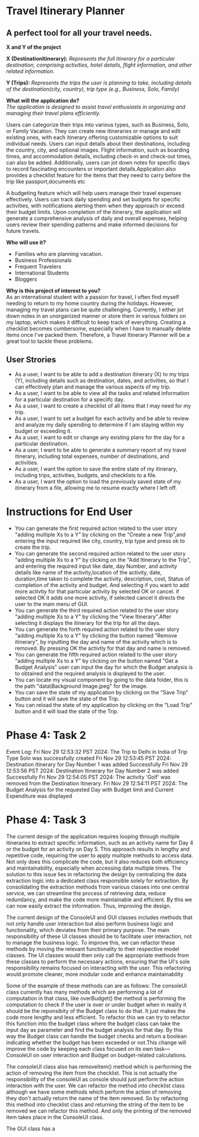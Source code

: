 # Travel Itinerary Planner

## A perfect tool for all your travel needs.

**X and Y of the project**  

**X (DestinationItinerary):** *Represents the full itinerary for a particular destination, comprising activities, hotel details, flight information, and other related information.*

**Y (Trips):** *Represents the trips the user is planning to take, including details of the destination(city, country), trip type (e.g., Business, Solo, Family)*


**What will the application do?**  
*The application is designed to assist travel enthusiasts in organizing and managing their travel plans efficiently.*

Users can categorize their trips into various types, such as Business, Solo, or Family Vacation. They can create new itineraries or manage and edit existing ones, with each itinerary offering customizable options to suit individual needs. Users can input details about their destinations, including the country, city, and optional images. Flight information, such as boarding times, and accommodation details, including check-in and check-out times, can also be added. Additionally, users can jot down notes for specific days to record fascinating encounters or important details.Application also provides a checklist feature for the items that they need to carry before the trip like passport,documents etc

A budgeting feature which will help users manage their travel expenses effectively. Users can track daily spending and set budgets for specific activities, with notifications alerting them when they approach or exceed their budget limits. Upon completion of the itinerary, the application will generate a comprehensive analysis of daily and overall expenses, helping users review their spending patterns and make informed decisions for future travels. 

**Who will use it?**
- Families who are planning vacation.
- Business Professionals
- Frequent Travelers 
- International Students 
- Bloggers

**Why is this project of interest to you?**  
As an international student with a passion for travel, I often find myself needing to return to my home country during the holidays. However, managing my travel plans can be quite challenging. Currently, I either jot down notes in an unorganized manner or store them in various folders on my laptop, which makes it difficult to keep track of everything. Creating a checklist becomes cumbersome, especially when I have to manually delete items once I've packed them. Therefore, a Travel Itinerary Planner will be a great tool to tackle these problems.

## User Strories  
- As a user, I want to be able to add a destination itinerary (X) to my trips (Y), including details such as destination, dates, and activities, so that I can effectively plan and manage the various aspects of my trip.
- As a user, I want to be able to view all the tasks and related information for a particular destination for a speciifc day.
- As a user, I want to create a checklist of all items that I may need for my trip.
- As a user, I want to set a budget for each activity and be able to review and analyze my daily spending to determine if I am staying within my budget or exceeding it.
- As a user, I want to edit or change any existing plans for the day for a particular destination.
- As a user, I want to be able to generate a summary report of my travel itinerary, including total expenses, number of destinations, and activities.
- As a user, I want the option to save the entire state of my itinerary, including trips, activities, budgets, and checklists to a file.
- As a user, I want the option to load the previously saved state of my itinerary from a file, allowing me to resume exactly where I left off.

# Instructions for End User
- You can generate the first required action related to the user story "adding multiple Xs to a Y" by clicking on the "Create a new Trip",and  entering the input required like city, country, trip type and press ok to create the trip.
- You can generate the second required action related to the user story "adding multiple Xs to a Y" by clicking on the "Add Itinerary to the Trip", and entering the required input like date, day Number, and activity details like name of the activity,location of the activity, date,
duration,time taken to complete the activity, description, cost, Status of completion of the activity and budget. And selecting if you want to add more activtiy for that particular activity by selected OK or cancel. if selected OK it adds one more activity, if selected cancel it directs the user to the main menu of GUI.
- You can generate the third required action related to the user story "adding multiple Xs to a Y" by clicking the "View Itinerary".After selecting it displays the itinerary for the trip for all the days.
- You can generate the forth required action related to the user story "adding multiple Xs to a Y" by clicking the button named "Remove itinerary", by inputting the day and name of the activity which is to removed. By pressing OK the activtiy for that day and name is removed.
- You can generate the fifth required action related to the user story "adding multiple Xs to a Y" by clicking on the button named "Get a Budget Analysis" user can input the day for which the Budget analysis is to obtained and the required analysis is displayed to the user.
- You can locate my visual component by going to the data folder, this is the path "data\Background Image.jpeg" for the image.
- You can save the state of my application by clicking on the "Save Trip" button and it will save the state of the Trip.
- You can reload the state of my application by clicking on the "Load Trip" button and it will load the state of the Trip.

# Phase 4: Task 2
Event Log:
Fri Nov 29 12:53:32 PST 2024: The Trip to Delhi in India of Trip Type Solo was successfully created
Fri Nov 29 12:53:45 PST 2024: Destination Itinerary for Day Number 1 was added Successfully
Fri Nov 29 12:53:56 PST 2024: Destination Itinerary for Day Number 2 was added Successfully
Fri Nov 29 12:54:05 PST 2024: The activity 'Golf' was removed from the Destination Itinerary.
Fri Nov 29 12:54:11 PST 2024: The Budget Analysis for the requested Day with Budget limit and Current Expenditure was displayed

# Phase 4: Task 3
The current design of the application requires looping through multiple itineraries to extract specific information, such as an activity name for Day 4 or the budget for an activity on Day 5. This approach results in lengthy and repetitive code, requiring the user to apply multiple methods to access data. Not only does this complicate the code, but it also reduces both efficiency and maintainability, especially when accessing data multiple times. The solution to this issue lies in refactoring the design by centralizing the data extraction logic into a dedicated class responsible solely for extraction. By consolidating the extraction methods from various classes into one central service, we can streamline the process of retrieving data, reduce redundancy, and make the code more maintainable and efficient. By this we can now easily extract the information. Thus, improving the design.

The current design of the ConsoleUI and GUI classes includes methods that not only handle user interaction but also perform business logic and functionality, which deviates from their primary purpose. The main responsibility of these UI classes should be to facilitate user interaction, not to manage the  business logic. To improve this, we can refactor these methods by moving the relevant functionality to their respective model classes. The UI classes would then only call the appropriate methods from these classes to perform the necessary actions, ensuring that the UI's sole responsibility remains focused on interacting with the user. This refactoring would promote cleaner, more modular code and enhance maintainability

Some of the example of these methods can are as follows:
The consoleUI class currently has many methods which are performing a lot of computation in that class, like overBudget() the method is performing the computation to check if the user is over or under budget when in reality it should be the reponsibity of the Budget class to do that. It just makes the code more lengthy and less efficient. To refactor this we can try to refactor this function into the budget class where the budget class can take the input day as parameter and find the budget analysis for that day. By this way the Budget class can handle the budget checks and return a boolean indicating whether the budget has been exceeded or not.This change will improve the code by keeping each class focused on its own task—ConsoleUI on user interaction and Budget on budget-related calculations.

The consoleUI class also has removeItem() method which is performing the action of removing the item from the checklist. This is not actually the responsibility of the consoleUI as console should just perform the action interaction with the user. We can refactor the method into checklist class although we have some methods which perform the action of removing they don't actually return the name of the item removed. So by refactoring this method into checklist class and returning the string of the item to be removed we can refactor this method. And only the printing of the removed item takes place in the ConsoleUI class.

The GUI class has a 